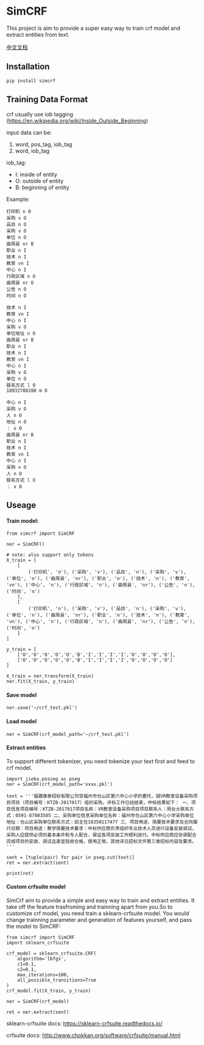 # SimCRF

This project is aim to provide a super easy way to train crf model and extract entities from text.

[中文文档](https://github.com/eromoe/SimCRF/blob/master/README.CN.md)

## Installation

    pip install simcrf

## Training Data Format

crf usually use iob tagging (https://en.wikipedia.org/wiki/Inside_Outside_Beginning)

input data can be:

1. word, pos_tag, iob_tag
2. word,  iob_tag

iob_tag:

- I: inside of entity
- O: outside of entity
- B: beginning of entity

Example:

    打印机 n O
    采购 v O
    品目 n O
    采购 v O
    单位 n O
    曲周县 nr B
    职业 n I
    技术 n I
    教育 vn I
    中心 n I
    行政区域 n O
    曲周县 nr O
    公告 n O
    时间 n O

    技术 n I
    教育 vn I
    中心 n I
    采购 v O
    单位地址 n O
    曲周县 nr B
    职业 n I
    技术 n I
    教育 vn I
    中心 n I
    采购 v O
    单位 n O
    联系方式 l O
    18932708288 m O

    中心 n I
    采购 v O
    人 n O
    地址 n O
    ： x O
    曲周县 nr B
    职业 n I
    技术 n I
    教育 vn I
    中心 n I
    采购 v O
    人 n O
    联系方式 l O
    ： x O


## Useage

#### Train model:

    from simcrf import SimCRF

    ner = SimCRF()

    # note: also support only tokens
    X_train = [
        [
            ('打印机', 'n'), ('采购', 'v'), ('品目', 'n'), ('采购', 'v'), ('单位', 'n'), ('曲周县', 'nr'), ('职业', 'n'), ('技术', 'n'), ('教育', 'vn'), ('中心', 'n'), ('行政区域', 'n'), ('曲周县', 'nr'), ('公告', 'n'), ('时间', 'n')
        ],
        [
            ('打印机', 'n'), ('采购', 'v'), ('品目', 'n'), ('采购', 'v'), ('单位', 'n'), ('曲周县', 'nr'), ('职业', 'n'), ('技术', 'n'), ('教育', 'vn'), ('中心', 'n'), ('行政区域', 'n'), ('曲周县', 'nr'), ('公告', 'n'), ('时间', 'n')
        ]
    ]

    y_train = [
        ['O','O','O','O','O','B','I','I','I','I','O','O','O','O'],
        ['O','O','O','O','O','B','I','I','I','I','O','O','O','O']
    ]

    X_train = ner.transform(X_train)
    ner.fit(X_train, y_train)

#### Save model

    ner.save('~/crf_test.pkl')

#### Load model

    ner = SimCRF(crf_model_path='~/crf_test.pkl')

#### Extract entities

To support different tokenizer, you need tokenize your text first and feed to crf model.

    import jieba.posseg as pseg
    ner = SimCRF(crf_model_path='xxxx.pkl')

    text = '''福建康泰招标有限公司受福州市仓山区第六中心小学的委托，就VR教室设备采购项目项目（项目编号：KTZB-2017017）组织采购，评标工作已经结束，中标结果如下： 一、项目信息项目编号：KTZB-2017017项目名称：VR教室设备采购项目项目联系人：周女士联系方式：0591-87803505 二、采购单位信息采购单位名称：福州市仓山区第六中心小学采购单位地址：仓山区采购单位联系方式：邱主任18350117477 三、项目用途、简要技术要求及合同履行日期：项目用途：教学简要技术要求：中标供应商负责组织专业技术人员进行设备安装调试，采购人应提供必须的基本条件和专人配合，保证各项安装工作顺利进行。中标供应商应协调配合完成项目的安装、调试且直至验收合格，使用正常。其他详见招标文件第三章招标内容及要求。 '''

    sent = [tuple(pair) for pair in pseg.cut(text)]
    ret = ner.extract(sent)

    print(ret)

#### Custom crfsuite model

SimCrf aim to provide a simple and easy way to train and extract entities.
It take off the feature trasfroming and trainning apart from you.So to customize crf model, you need train a sklearn-crfsuite model. You would change trainning parameter and generation of features yourself, and pass the model to SimCRF:

    from simcrf import SimCRF
    import sklearn_crfsuite

    crf_model = sklearn_crfsuite.CRF(
        algorithm='lbfgs',
        c1=0.1,
        c2=0.1,
        max_iterations=100,
        all_possible_transitions=True
    )
    crf_model.fit(X_train, y_train)

    ner = SimCRF(crf_model)

    ret = ner.extract(sent)

sklearn-crfsuite docs: https://sklearn-crfsuite.readthedocs.io/

crfsuite docs: http://www.chokkan.org/software/crfsuite/manual.html

